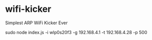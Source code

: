 # wifi-kicker
Simplest ARP WiFi Kicker Ever

sudo node index.js -i wlp0s20f3 -g 192.168.4.1 -t 192.168.4.28 -p 500